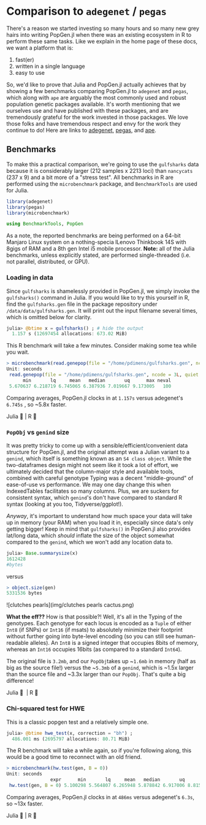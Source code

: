 # Comparison to `adegenet` / `pegas`

There's a reason we started investing so many hours and so many new grey hairs into writing PopGen.jl when there was an existing ecosystem in R to perform these same tasks. Like we explain in the home page of these docs, we want a platform that is:

1. fast(er)
2. written in a single language
3. easy to use

So, we'd like to prove that Julia and PopGen.jl actually achieves that by showing a few benchmarks comparing PopGen.jl to `adegenet` and `pegas`, which along with `ape` are arguably the most commonly used and robust population genetic packages available. It's worth mentioning that we ourselves use and have published with these packages, and are tremendously grateful for the work invested in those packages. We love those folks and have tremendous respect and envy for the work they continue to do! Here are links to [adegenet](https://github.com/thibautjombart/adegenet), [pegas](https://academic.oup.com/bioinformatics/article/26/3/419/215731/), and [ape](https://cran.r-project.org/package=ape).  



## Benchmarks

To make this a practical comparison, we're going to use the `gulfsharks` data because it is considerably larger (212 samples x 2213 loci) than `nancycats` (237 x 9) and a bit more of a "stress test".  All benchmarks in R are performed using the `microbenchmark` package, and  `BenchmarkTools` are used for Julia. 

```r tab="loading R packages"
library(adegenet)
library(pegas)
library(microbenchmark)
```

``` julia tab="loading julia packages"
using BenchmarkTools, PopGen
```

As a note, the reported benchmarks are being performed on a 64-bit Manjaro Linux system on a nothing-specia lLenovo Thinkbook 14S  with 8gigs of RAM and a 8th gen Intel i5 mobile processor. **Note:** all of the Julia benchmarks, unless explicitly stated, are performed single-threaded (i.e. not parallel, distributed, or GPU). 



### Loading in data

Since `gulfsharks` is shamelessly provided in PopGen.jl, we simply invoke the `gulfsharks()` command in Julia. If you would like to try this yourself in R, find the `gulfsharks.gen` file in the package repository under `/data/data/gulfsharks.gen`. It will print out the input filename several times, which is omitted below for clarity.

```julia tab="Julia"
julia> @btime x = gulfsharks() ; # hide the output
  1.157 s (12697454 allocations: 673.02 MiB)
```

This R benchmark will take a few minutes. Consider  making some tea while you wait.

```r tab="R"
> microbenchmark(read.genepop(file = "/home/pdimens/gulfsharks.gen", ncode = 3L, quiet = TRUE))
Unit: seconds
 read.genepop(file = "/home/pdimens/gulfsharks.gen", ncode = 3L, quiet = FALSE)
      min       lq     mean   median       uq      max neval
 5.670637 6.218719 6.745065 6.387936 7.019667 9.173005   100
```

Comparing averages, PopGen.jl clocks in at `1.157s` versus adegenet's `6.745s` , so ~5.8x faster.

Julia  :rocket:   |    R  :snail:


### `PopObj` vs `genind` size

It was pretty tricky to come up with a sensible/efficient/convenient data structure for PopGen.jl, and the original attempt was a Julian variant to a `genind`, which itself is something known as an `S4 class object`. While the two-dataframes design might not seem like it took a lot of effort, we ultimately decided that the column-major style and available tools, combined with careful genotype Typing was a decent "middle-ground" of ease-of-use vs performance. We may one day change this when IndexedTables facilitates so many columns. Plus, we are suckers for consistent syntax, which `genind`'s don't have compared to standard R syntax (looking at you too, Tidyverse/ggplot!). 

*Anyway*, it's important to understand how much space your data will take up in memory (your RAM) when you load it in, especially since data's only getting bigger! Keep in mind that `gulfsharks()` in PopGen.jl also provides lat/long data, which _should_ inflate the size of the object somewhat compared to the `genind`, which we won't add any location data to.

```julia tab="Julia"
julia> Base.summarysize(x)
1612428
#bytes
```

versus

```r tab="R"
> object.size(gen)
5331536 bytes
```

![clutches pearls](img/clutches pearls cactus.png)

**What the eff??** How is that possible?! Well, it's all in the Typing of the genotypes. Each genotype for each locus is encoded as a `Tuple` of either `Int8` (if SNPs) or `Int16` (if msats) to absolutely minimize their footprint without further going into byte-level encoding (so you can still see human-readable alleles). An `Int8` is a signed integer that occupies 8bits of memory, whereas an `Int16` occupies 16bits (as compared to a standard `Int64`).

The original file is `3.2mb`, and our `PopObj`takes up ~`1.6mb` in memory (half as big as the source file!) versus the ~`5.3mb` of a `genind`, which is ~1.5x larger than the source file and ~3.3x larger than our `PopObj`. That's quite a big difference!

Julia  :house_with_garden: ​   |    R  :european_castle:


### Chi-squared test for HWE

This is a classic popgen test and a relatively simple one. 

```julia tab="Julia"
julia> @btime hwe_test(x, correction = "bh") ;
  486.001 ms (2695797 allocations: 80.71 MiB)
```

The R benchmark will take a while again, so if you're following along, this would be a good time to reconnect with an old friend.

```r tab="R"
> microbenchmark(hw.test(gen, B = 0))
Unit: seconds
                expr      min       lq     mean   median       uq      max neval
 hw.test(gen, B = 0) 5.100298 5.564807 6.265948 5.878842 6.917006 8.815179   100
```

Comparing averages, PopGen.jl clocks in at `486ms` versus adegenet's `6.3s`, so ~13x faster.

Julia  :rocket:  |   R  :snail:

 